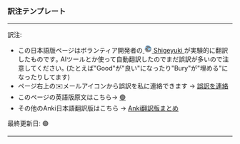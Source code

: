 

### 訳注テンプレート


----

訳注: 
* この日本語版ページはボランティア開発者の[ <img src="https://raw.githubusercontent.com/shigeyukey/Anki-Manuals-jp/main/Shigeyuki_icon.png" style="width: 1.2em; height: 1.2em;"> Shigeyuki ](http://patreon.com/Shigeyuki)が実験的に翻訳したものです｡ AIツールとか使って自動翻訳したのでまだ誤訳が多いので注意してください｡ (たとえば"Good"が"良い"になったり"Bury"が"埋める"になったりしてます)  
* ページ右上の✉️メールアイコンから誤訳を私に連絡できます →  [誤訳を連絡](https://forms.gle/FeBrhcgasYfYcQkZ7)
* このページの英語版原文はこちら→ [🟢](🟢)
* その他のAnki日本語翻訳版はこちら  →  [Anki翻訳版まとめ](https://shigeyukey.github.io/Anki-Manuals-jp/anki_manuals_jp.html)  

最終更新日: 🟢

----
